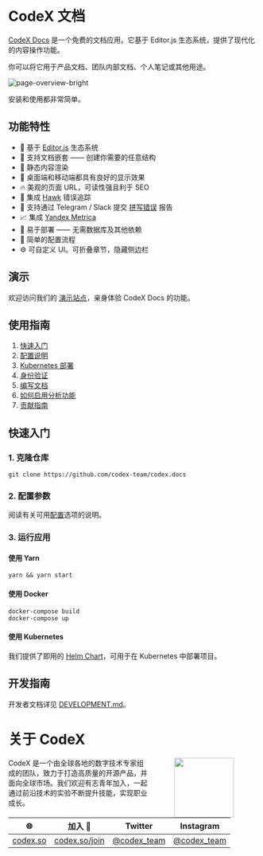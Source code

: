 # CodeX 文档

[CodeX Docs](https://docs.codex.so/) 是一个免费的文档应用。它基于 Editor.js 生态系统，提供了现代化的内容操作功能。

你可以将它用于产品文档、团队内部文档、个人笔记或其他用途。

![page-overview-bright](https://user-images.githubusercontent.com/3684889/190149130-6a6fcdec-09bc-4f96-8bdc-5ff4d789f248.png)

安装和使用都非常简单。

## 功能特性

- 🤩 基于 [Editor.js](https://editorjs.io/) 生态系统
- 📂 支持文档嵌套 —— 创建你需要的任意结构
- 💎 静态内容渲染
- 📱 桌面端和移动端都具有良好的显示效果
- 🔥 美观的页面 URL，可读性强且利于 SEO
- 🦅 集成 [Hawk](https://hawk.so/?from=docs-demo) 错误追踪
- 💌 支持通过 Telegram / Slack 提交 [拼写错误](https://github.com/codex-team/codex.misprints) 报告
- 📈 集成 [Yandex Metrica](https://metrica.yandex.com/about)
- 🚢 易于部署 —— 无需数据库及其他依赖
- 🤙 简单的配置流程
- ⚙️ 可自定义 UI。可折叠章节，隐藏侧边栏

## 演示

欢迎访问我们的 [演示站点](https://docs-demo.codex.so/)，亲身体验 CodeX Docs 的功能。

## 使用指南

1. [快速入门](https://docs.codex.so/getting-started)
2. [配置说明](https://docs.codex.so/configuration)
3. [Kubernetes 部署](https://docs.codex.so/k8s-deployment)
4. [身份验证](https://docs.codex.so/authentication)
5. [编写文档](https://docs.codex.so/writing)
6. [如何启用分析功能](https://docs.codex.so/yandex-metrica)
7. [贡献指南](https://docs.codex.so/contribution)

## 快速入门

### 1. 克隆仓库

```shell
git clone https://github.com/codex-team/codex.docs
```

### 2. 配置参数

阅读有关可用[配置](https://docs.codex.so/configuration)选项的说明。

### 3. 运行应用

#### 使用 Yarn

```shell
yarn && yarn start
```

#### 使用 Docker

```
docker-compose build
docker-compose up
```

#### 使用 Kubernetes

我们提供了即用的 [Helm Chart](https://github.com/codex-team/codex.docs.chart)，可用于在 Kubernetes 中部署项目。

## 开发指南

开发者文档详见 [DEVELOPMENT.md](./DEVELOPMENT.md)。

# 关于 CodeX

<img align="right" width="120" height="120" src="https://codex.so/public/app/img/codex-logo.svg" hspace="50">

CodeX 是一个由全球各地的数字技术专家组成的团队，致力于打造高质量的开源产品，并面向全球市场。我们欢迎有志青年加入，一起通过前沿技术的实验不断提升技能，实现职业成长。

| 🌐                           | 加入 👋                                | Twitter                                      | Instagram                                      |
| ---------------------------- | -------------------------------------- | -------------------------------------------- | ---------------------------------------------- |
| [codex.so](https://codex.so) | [codex.so/join](https://codex.so/join) | [@codex_team](http://twitter.com/codex_team) | [@codex_team](http://instagram.com/codex_team) |